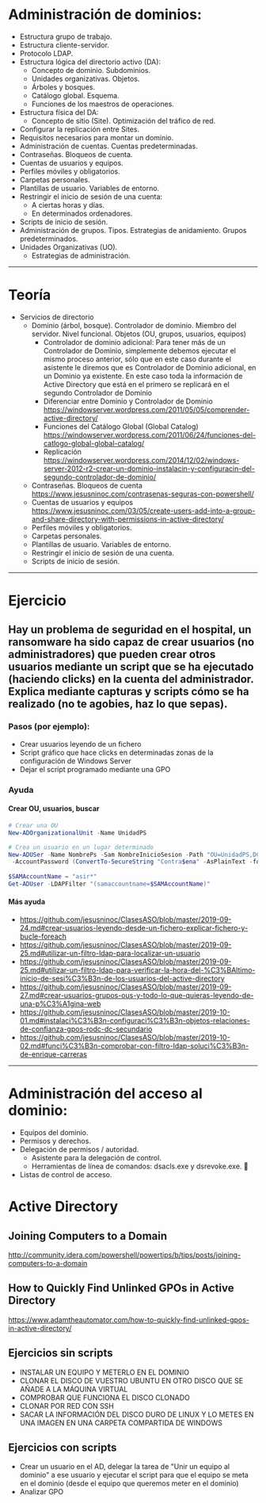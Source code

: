# Administración de dominios:
- Estructura grupo de trabajo.
- Estructura cliente-servidor.
- Protocolo LDAP.
- Estructura lógica del directorio activo (DA):
  - Concepto de dominio. Subdominios.
  - Unidades organizativas. Objetos.
  - Árboles y bosques.
  - Catálogo global. Esquema.
  - Funciones de los maestros de operaciones.
- Estructura física del DA:
  - Concepto de sitio (Site). Optimización del tráfico de red.
- Configurar la replicación entre Sites.
- Requisitos necesarios para montar un dominio.
- Administración de cuentas. Cuentas predeterminadas.
- Contraseñas. Bloqueos de cuenta.
- Cuentas de usuarios y equipos.
- Perfiles móviles y obligatorios.
- Carpetas personales.
- Plantillas de usuario. Variables de entorno.
- Restringir el inicio de sesión de una cuenta:
  - A ciertas horas y días.
  - En determinados ordenadores.
- Scripts de inicio de sesión.
- Administración de grupos. Tipos. Estrategias de anidamiento. Grupos predeterminados.
- Unidades Organizativas (UO).
  - Estrategias de administración.

------------------------

# Teoría
- Servicios de directorio
  - Dominio (árbol, bosque). Controlador de dominio. Miembro del servidor. Nivel funcional. Objetos (OU, grupos, usuarios, equipos)
    - Controlador de dominio adicional: Para tener más de un Controlador de Dominio, simplemente debemos ejecutar el mismo proceso anterior, sólo que en este caso durante el asistente le diremos que es Controlador de Dominio adicional, en un Dominio ya existente. En este caso toda la información de Active Directory que está en el primero se replicará en el segundo Controlador de Dominio
    - Diferenciar entre Dominio y Controlador de Dominio https://windowserver.wordpress.com/2011/05/05/comprender-active-directory/
    - Funciones del Catálogo Global (Global Catalog) https://windowserver.wordpress.com/2011/06/24/funciones-del-catlogo-global-global-catalog/
    - Replicación https://windowserver.wordpress.com/2014/12/02/windows-server-2012-r2-crear-un-dominio-instalacin-y-configuracin-del-segundo-controlador-de-dominio/
  - Contraseñas. Bloqueos de cuenta https://www.jesusninoc.com/contrasenas-seguras-con-powershell/
  - Cuentas de usuarios y equipos https://www.jesusninoc.com/03/05/create-users-add-into-a-group-and-share-directory-with-permissions-in-active-directory/
  - Perfiles móviles y obligatorios.
  - Carpetas personales.
  - Plantillas de usuario. Variables de entorno.
  - Restringir el inicio de sesión de una cuenta.
  - Scripts de inicio de sesión.

------------------

# Ejercicio
## Hay un problema de seguridad en el hospital, un ransomware ha sido capaz de crear usuarios (no administradores) que pueden crear otros usuarios mediante un script que se ha ejecutado (haciendo clicks) en la cuenta del administrador. Explica mediante capturas y scripts cómo se ha realizado (no te agobies, haz lo que sepas).

### Pasos (por ejemplo):
- Crear usuarios leyendo de un fichero
- Script gráfico que hace clicks en determinadas zonas de la configuración de Windows Server
- Dejar el script programado mediante una GPO

### Ayuda
#### Crear OU, usuarios, buscar
```PowerShell
# Crear una OU
New-ADOrganizationalUnit -Name UnidadPS

# Crea un usuario en un lugar determinado
New-ADUSer -Name NombrePs -Sam NombreInicioSesion -Path "OU=UnidadPS,DC=jesusninoc,DC=com"
 -AccountPassword (ConvertTo-SecureString "Contra$ena" -AsPlainText -force) -Enable $true
 
$SAMAccountName = "asir*"
Get-ADUser -LDAPFilter "(samaccountname=$SAMAccountName)"
```

#### Más ayuda
* https://github.com/jesusninoc/ClasesASO/blob/master/2019-09-24.md#crear-usuarios-leyendo-desde-un-fichero-explicar-fichero-y-bucle-foreach
* https://github.com/jesusninoc/ClasesASO/blob/master/2019-09-25.md#utilizar-un-filtro-ldap-para-localizar-un-usuario
* https://github.com/jesusninoc/ClasesASO/blob/master/2019-09-25.md#utilizar-un-filtro-ldap-para-verificar-la-hora-del-%C3%BAltimo-inicio-de-sesi%C3%B3n-de-los-usuarios-del-active-directory
* https://github.com/jesusninoc/ClasesASO/blob/master/2019-09-27.md#crear-usuarios-grupos-ous-y-todo-lo-que-quieras-leyendo-de-una-p%C3%A1gina-web
* https://github.com/jesusninoc/ClasesASO/blob/master/2019-10-01.md#instalaci%C3%B3n-configuraci%C3%B3n-objetos-relaciones-de-confianza-gpos-rodc-dc-secundario
* https://github.com/jesusninoc/ClasesASO/blob/master/2019-10-02.md#funci%C3%B3n-comprobar-con-filtro-ldap-soluci%C3%B3n-de-enrique-carreras

---------------

# Administración del acceso al dominio:
- Equipos del dominio.
- Permisos y derechos.
- Delegación de permisos / autoridad.
  - Asistente para la delegación de control.
  - Herramientas de línea de comandos: dsacls.exe y dsrevoke.exe.	🤦
- Listas de control de acceso.

# Active Directory

## Joining Computers to a Domain
http://community.idera.com/powershell/powertips/b/tips/posts/joining-computers-to-a-domain

## How to Quickly Find Unlinked GPOs in Active Directory
https://www.adamtheautomator.com/how-to-quickly-find-unlinked-gpos-in-active-directory/

## Ejercicios sin scripts
- INSTALAR UN EQUIPO Y METERLO EN EL DOMINIO
- CLONAR EL DISCO DE VUESTRO UBUNTU EN OTRO DISCO QUE SE AÑADE A LA MÁQUINA VIRTUAL
- COMPROBAR QUE FUNCIONA EL DISCO CLONADO
- CLONAR POR RED CON SSH
- SACAR LA INFORMACIÓN DEL DISCO DURO DE LINUX Y LO METES EN UNA IMAGEN EN UNA CARPETA COMPARTIDA DE WINDOWS

## Ejercicios con scripts
- Crear un usuario en el AD, delegar la tarea de "Unir un equipo al dominio" a ese usuario y ejecutar el script para que el equipo se meta en el dominio (desde el equipo que queremos meter en el dominio)
- Analizar GPO
